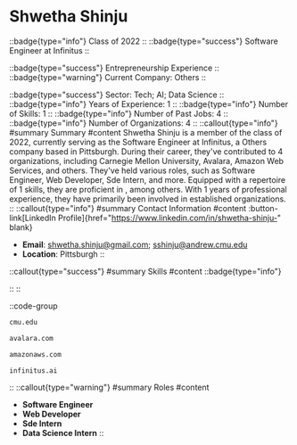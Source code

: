 # Shwetha Shinju
::badge{type="info"}
Class of 2022
::
::badge{type="success"}
Software Engineer at Infinitus
::

::badge{type="success"}
Entrepreneurship Experience
::
::badge{type="warning"}
Current Company: Others
::

::badge{type="success"}
Sector: Tech; AI; Data Science
::
::badge{type="info"}
Years of Experience: 1
::
::badge{type="info"}
Number of Skills: 1
::
::badge{type="info"}
Number of Past Jobs: 4
::
::badge{type="info"}
Number of Organizations: 4
::
::callout{type="info"}
#summary
Summary
#content
Shwetha Shinju is a member of the class of 2022, currently serving as the Software Engineer at Infinitus, a Others company based in Pittsburgh. During their career, they've contributed to 4 organizations, including Carnegie Mellon University, Avalara, Amazon Web Services, and others. They've held various roles, such as Software Engineer, Web Developer, Sde Intern, and more. Equipped with a repertoire of 1 skills, they are proficient in , among others.  With 1 years of professional experience, they have primarily been involved in established organizations.
::
::callout{type="info"}
#summary
Contact Information
#content
:button-link[LinkedIn Profile]{href="https://www.linkedin.com/in/shwetha-shinju-" blank}
- **Email**: shwetha.shinju@gmail.com; sshinju@andrew.cmu.edu
- **Location**: Pittsburgh
::

::callout{type="success"}
#summary
Skills
#content
::badge{type="info"}

::
::

::code-group
```bash [Carnegie Mellon University]
cmu.edu
```
```bash [Avalara]
avalara.com
```
```bash [Amazon Web Services]
amazonaws.com
```
```bash [Infinitus]
infinitus.ai
```
::
::callout{type="warning"}
#summary
Roles
#content
- **Software Engineer**
- **Web Developer**
- **Sde Intern**
- **Data Science Intern**
::

